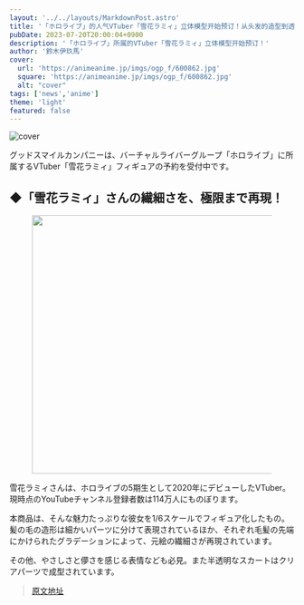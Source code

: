 ```yaml
---
layout: '../../layouts/MarkdownPost.astro'
title: '「ホロライブ」的人气VTuber「雪花ラミィ」立体模型开始预订！从头发的造型到透明材质的裙子都被完美再现'
pubDate: 2023-07-20T20:00:04+0900
description: '「ホロライブ」所属的VTuber「雪花ラミィ」立体模型开始预订！'
author: '鈴木伊玖馬'
cover:
  url: 'https://animeanime.jp/imgs/ogp_f/600862.jpg'
  square: 'https://animeanime.jp/imgs/ogp_f/600862.jpg'
  alt: "cover"
tags: ['news','anime']
theme: 'light'
featured: false
---
```


![cover](https://animeanime.jp/imgs/ogp_f/600862.jpg)

<figure class="ctms-editor-twitter"><blockquote class="twitter-tweet" data-conversation=""><a href="https://twitter.com/gsc_goodsmile/status/1681863610622984195"></a></blockquote></figure>

グッドスマイルカンパニーは、バーチャルライバーグループ「ホロライブ」に所属するVTuber「雪花ラミィ」フィギュアの予約を受付中です。

## ◆「雪花ラミィ」さんの繊細さを、極限まで再現！

<figure class="ctms-editor-image"><img src="/imgs/zoom/600872.png" class="inline-article-image" width="640" height="456"></figure>

雪花ラミィさんは、ホロライブの5期生として2020年にデビューしたVTuber。現時点のYouTubeチャンネル登録者数は114万人にものぼります。

本商品は、そんな魅力たっぷりな彼女を1/6スケールでフィギュア化したもの。髪の毛の造形は細かいパーツに分けて表現されているほか、それぞれ毛髪の先端にかけられたグラデーションによって、元絵の繊細さが再現されています。

その他、やさしさと儚さを感じる表情なども必見。また半透明なスカートはクリアパーツで成型されています。

>[原文地址](https://animeanime.jp/article/2023/07/20/78727.html)  